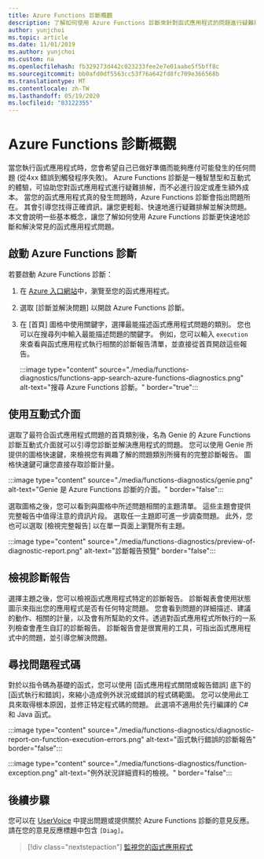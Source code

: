 ```yaml
---
title: Azure Functions 診斷概觀
description: 了解如何使用 Azure Functions 診斷來針對函式應用程式的問題進行疑難排解。
author: yunjchoi
ms.topic: article
ms.date: 11/01/2019
ms.author: yunjchoi
ms.custom: na
ms.openlocfilehash: fb329273d442c023233fee2e7e01aabe5f5bff8c
ms.sourcegitcommit: bb0afd0df5563cc53f76a642fd8fc709e366568b
ms.translationtype: MT
ms.contentlocale: zh-TW
ms.lasthandoff: 05/19/2020
ms.locfileid: "83122355"
---
```

# <a name="azure-functions-diagnostics-overview"></a>Azure Functions 診斷概觀

當您執行函式應用程式時，您會希望自己已做好準備而能夠應付可能發生的任何問題 (從4xx 錯誤到觸發程序失敗)。 Azure Functions 診斷是一種智慧型和互動式的體驗，可協助您對函式應用程式進行疑難排解，而不必進行設定或產生額外成本。 當您的函式應用程式真的發生問題時，Azure Functions 診斷會指出問題所在。 其會引導您找得正確資訊，讓您更輕鬆、快速地進行疑難排解並解決問題。 本文會說明一些基本概念，讓您了解如何使用 Azure Functions 診斷更快速地診斷和解決常見的函式應用程式問題。

## <a name="start-azure-functions-diagnostics"></a>啟動 Azure Functions 診斷

若要啟動 Azure Functions 診斷：

1. 在 [Azure 入口網站](https://portal.azure.com)中，瀏覽至您的函式應用程式。
1. 選取 [診斷並解決問題] 以開啟 Azure Functions 診斷。
1. 在 [首頁] 圖格中使用關鍵字，選擇最能描述函式應用程式問題的類別。 您也可以在搜尋列中輸入最能描述問題的關鍵字。 例如，您可以輸入 `execution` 來查看與函式應用程式執行相關的診斷報告清單，並直接從首頁開啟這些報告。

   :::image type="content" source="./media/functions-diagnostics/functions-app-search-azure-functions-diagnostics.png" alt-text="搜尋 Azure Functions 診斷。" border="true":::

## <a name="use-the-interactive-interface"></a>使用互動式介面

選取了最符合函式應用程式問題的首頁類別後，名為 Genie 的 Azure Functions 診斷互動式介面就可以引導您診斷並解決應用程式的問題。 您可以使用 Genie 所提供的圖格快速鍵，來檢視您有興趣了解的問題類別所擁有的完整診斷報告。 圖格快速鍵可讓您直接存取診斷計量。

:::image type="content" source="./media/functions-diagnostics/genie.png" alt-text="Genie 是 Azure Functions 診斷的介面。" border="false":::

選取圖格之後，您可以看到與圖格中所述問題相關的主題清單。 這些主題會提供完整報告中值得注意的資訊片段。 選取任一主題即可進一步調查問題。 此外，您也可以選取 [檢視完整報告] 以在單一頁面上瀏覽所有主題。

:::image type="content" source="./media/functions-diagnostics/preview-of-diagnostic-report.png" alt-text="診斷報告預覽" border="false":::

## <a name="view-a-diagnostic-report"></a>檢視診斷報告

選擇主題之後，您可以檢視函式應用程式特定的診斷報告。 診斷報表會使用狀態圖示來指出您的應用程式是否有任何特定問題。 您會看到問題的詳細描述、建議的動作、相關的計量，以及會有所幫助的文件。透過對函式應用程式所執行的一系列檢查會產生自訂的診斷報告。 診斷報告會是很實用的工具，可指出函式應用程式中的問題，並引導您解決問題。

## <a name="find-the-problem-code"></a>尋找問題程式碼

對於以指令碼為基礎的函式，您可以使用 [函式應用程式關閉或報告錯誤] 底下的 [函式執行和錯誤]，來縮小造成例外狀況或錯誤的程式碼範圍。 您可以使用此工具來取得根本原因，並修正特定程式碼的問題。 此選項不適用於先行編譯的 C# 和 Java 函式。

:::image type="content" source="./media/functions-diagnostics/diagnostic-report-on-function-execution-errors.png" alt-text="函式執行錯誤的診斷報告" border="false":::

:::image type="content" source="./media/functions-diagnostics/function-exception.png" alt-text="例外狀況詳細資料的檢視。" border="false":::

## <a name="next-steps"></a>後續步驟

您可以在 [UserVoice](https://feedback.azure.com/forums/355860-azure-functions) 中提出問題或提供關於 Azure Functions 診斷的意見反應。 請在您的意見反應標題中包含 `[Diag]`。

> [!div class="nextstepaction"]
> [監視您的函式應用程式](functions-monitoring.md)

